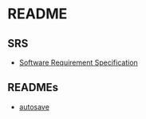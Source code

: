 # README

## SRS
- [Software Requirement Specification](SoftwareRequirementsSpecification.md)

## READMEs
- [autosave](README_autosave.md)
